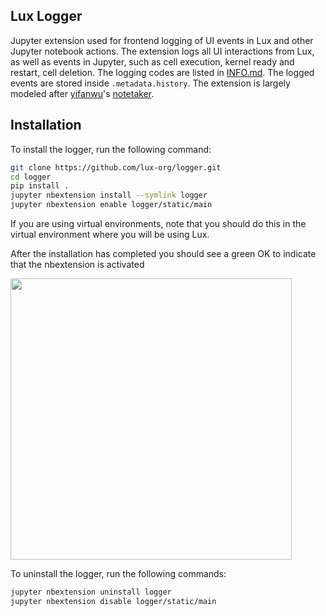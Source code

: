 ## Lux Logger

Jupyter extension used for frontend logging of UI events in Lux and other Jupyter notebook actions. 
The extension logs all UI interactions from Lux, as well as events in Jupyter, such as cell execution, kernel ready and restart, cell deletion. The logging codes are listed in [INFO.md](INFO.md). The logged events are stored inside `.metadata.history`. The extension is largely modeled after [yifanwu](https://github.com/yifanwu/)'s [notetaker](https://github.com/yifanwu/notetaker).


## Installation

To install the logger, run the following command:

```bash
git clone https://github.com/lux-org/logger.git
cd logger
pip install .
jupyter nbextension install --symlink logger
jupyter nbextension enable logger/static/main
```
If you are using virtual environments, note that you should do this in the virtual environment where you will be using Lux.

After the installation has completed you should see a green OK to indicate that the nbextension is activated

<img src="https://i.imgur.com/fyGzG6M.png" width="450"/>

To uninstall the logger, run the following commands: 

```bash
jupyter nbextension uninstall logger
jupyter nbextension disable logger/static/main
```



